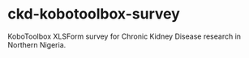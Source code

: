# ckd-kobotoolbox-survey
KoboToolbox XLSForm survey for Chronic Kidney Disease research in Northern Nigeria.
